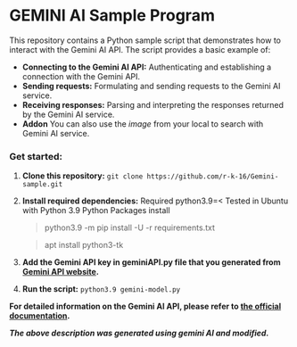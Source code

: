 # GEMINI AI Sample Program

This repository contains a Python sample script that demonstrates how to interact with the Gemini AI API. The script provides a basic example of:

* **Connecting to the Gemini AI API:**  Authenticating and establishing a connection with the Gemini API.
* **Sending requests:**  Formulating and sending requests to the Gemini AI service.
* **Receiving responses:**  Parsing and interpreting the responses returned by the Gemini AI service.
* **Addon** You can also use the _image_ from your local to search with Gemini AI service.

### Get started:

1. **Clone this repository:** `git clone https://github.com/r-k-16/Gemini-sample.git`
2. **Install required dependencies:**
   Required python3.9=<  Tested in Ubuntu with Python 3.9
   Python Packages install
   > python3.9 -m pip install -U -r requirements.txt
   
   > apt install python3-tk
4. **Add the Gemini API key in geminiAPI.py file that you generated from [Gemini API website](https://ai.google.dev/gemini-api/docs/api-key).**
5. **Run the script:** `python3.9 gemini-model.py`

**For detailed information on the Gemini AI API, please refer to [the official documentation](https://ai.google.dev/gemini-api/docs).**

   **_The above description was generated using gemini AI and modified._**
